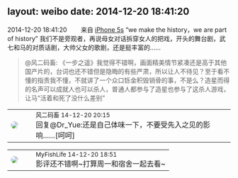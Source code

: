 layout: weibo
date: 2014-12-20 18:41:20
---
<meta name="referrer" content="no-referrer" />

2014-12-20 18:41:20  &nbsp;&nbsp;&nbsp;&nbsp;&nbsp;&nbsp; 来自 <a href="sinaweibo://customweibosource" rel="nofollow">iPhone 5s</a>
“we make the history，we are part of history” 我们不是旁观者，再说母女对话拆穿女人的把戏，开头的舞台剧，武七和马的对质话剧，大帅父女的歌剧，还是挺丰富的……
>  @风二码畜: 《一步之遥》我觉得不错啊，画面精美情节紧凑还是高于其他国产片的，台词也还不错但是隐晦的有些严肃，所以让人不待见？至于看不懂的指责我不懂，不就讲了一个众口铄金积毁销骨的事，不是么？造星而得的名声可以成就人也可以杀人，普通人都参与了造星也参与了这杀人游戏，让马“活着和死了没什么差别” ​​​

<table style="width: 100%;">
  <tr>
    <td style="width: 40px;"><img style="border-radius:50%" src="https://tva3.sinaimg.cn/crop.0.0.639.639.50/6d2a6003jw8f3idy69w2gj20hs0hrt9g.jpg?KID=imgbed,tva&Expires=1624463447&ssig=TWLTUZfUFs"></td>
    <td colspan="2"><small>风二码畜 14-12-20 20:15</small><br/>回复@Dr_Yue:还是自己体味一下，不要受先入之见的影响……[呵呵]</td>
  </tr>
</table>

<table style="width: 100%;">
  <tr>
    <td style="width: 40px;"><img style="border-radius:50%" src="https://tvax3.sinaimg.cn/crop.0.0.1044.1044.50/6a0e3c6bly8grgvrbg3ejj20t00t0abr.jpg?KID=imgbed,tva&Expires=1624463447&ssig=IOQctgN%2Fwz"></td>
    <td colspan="2"><small>MyFishLife 14-12-20 18:51</small><br/>影评还不错啊~打算周一和宿舍一起去看~</td>
  </tr>
</table>
